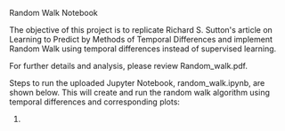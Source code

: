 Random Walk Notebook

The objective of this project is to replicate Richard S. Sutton's article on Learning to Predict by Methods of Temporal Differences and implement Random Walk using temporal differences instead of supervised learning.

For further details and analysis, please review Random_walk.pdf.

Steps to run the uploaded Jupyter Notebook, random_walk.ipynb, are shown below. This will create and run the random walk algorithm using temporal differences and corresponding plots:

1) 

